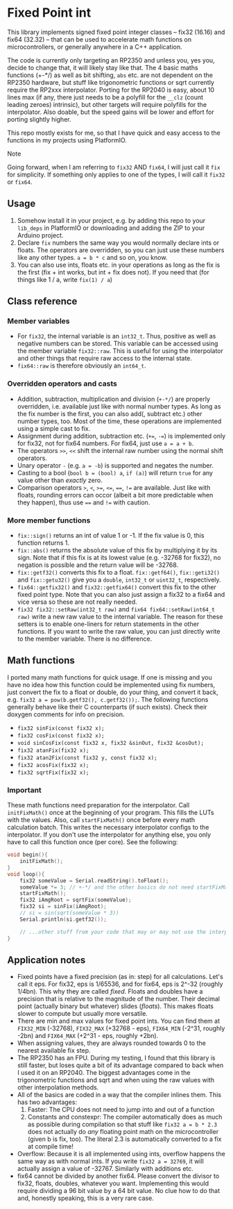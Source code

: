 # Fixed Point int

This library implements signed fixed point integer classes – fix32 (16.16) and fix64 (32.32) – that can be used to accelerate math functions on microcontrollers, or generally anywhere in a C++ application.

The code is currently only targeting an RP2350 and unless you, yes you, decide to change that, it will likely stay like that. The 4 basic maths functions (+-\*/) as well as bit shifting, `abs` etc. are not dependent on the RP2350 hardware, but stuff like trigonometric functions or sqrt currently require the RP2xxx interpolator. Porting for the RP2040 is easy, about 10 lines max (if any, there just needs to be a polyfill for the `__clz` (count leading zeroes) intrinsic), but other targets will require polyfills for the interpolator. Also doable, but the speed gains will be lower and effort for porting slightly higher.

This repo mostly exists for me, so that I have quick and easy access to the functions in my projects using PlatformIO.

> [!NOTE]
> Going forward, when I am referring to `fix32` AND `fix64`, I will just call it `fix` for simplicity. If something only applies to one of the types, I will call it `fix32` or `fix64`.

## Usage

1. Somehow install it in your project, e.g. by adding this repo to your `lib_deps` in PlatformIO or downloading and adding the ZIP to your Arduino project.
2. Declare `fix` numbers the same way you would normally declare ints or floats. The operators are overridden, so you can just use these numbers like any other types. `a = b * c` and so on, you know.
3. You can also use ints, floats etc. in your operations as long as the fix is the first (fix + int works, but int + fix does not). If you need that (for things like 1 / a, write `fix(1) / a`)

## Class reference

### Member variables

-   For `fix32`, the internal variable is an `int32_t`. Thus, positive as well as negative numbers can be stored. This variable can be accessed using the member variable `fix32::raw`. This is useful for using the interpolator and other things that require raw access to the internal state.
-   `fix64::raw` is therefore obviously an `int64_t`.

### Overridden operators and casts

-   Addition, subtraction, multiplication and division (`+-*/`) are properly overridden, i.e. available just like with normal number types. As long as the fix number is the first, you can also add(, subtract etc.) other number types, too. Most of the time, these operations are implemented using a simple cast to fix.
-   Assignment during addition, subtraction etc. (`+=`, `-=`) is implemented only for fix32, not for fix64 numbers. For fix64, just use `a = a + b`.
-   The operators `>>`, `<<` shift the internal raw number using the normal shift operators.
-   Unary operator `-` (e.g. `a = -b`) is supported and negates the number.
-   Casting to a bool (`bool b = (bool) a`, `if (a)`) will return `true` for any value other than _exactly_ zero.
-   Comparison operators `>`, `<`, `>=`, `<=`, `==`, `!=` are available. Just like with floats, rounding errors can occor (albeit a bit more predictable when they happen), thus use `==` and `!=` with caution.

### More member functions

-   `fix::sign()` returns an int of value 1 or -1. If the fix value is 0, this function returns 1.
-   `fix::abs()` returns the absolute value of this fix by multiplying it by its sign. Note that if this fix is at its lowest value (e.g. -32768 for fix32), no negation is possible and the return value will be -32768.
-   `fix::getf32()` converts this fix to a float. `fix::getf64()`, `fix::geti32()` and `fix::getu32()` give you a `double`, `int32_t` or `uint32_t`, respectively.
-   `fix64::getfix32()` and `fix32::getfix64()` convert this fix to the other fixed point type. Note that you can also just assign a fix32 to a fix64 and vice versa so these are not really needed.
-   `fix32 fix32::setRaw(int32_t raw)` and `fix64 fix64::setRaw(int64_t raw)` write a new raw value to the internal variable. The reason for these setters is to enable one-liners for return statements in the other functions. If you want to write the raw value, you can just directly write to the member variable. There is no difference.

## Math functions

I ported many math functions for quick usage. If one is missing and you have no idea how this function could be implemented using fix numbers, just convert the fix to a float or double, do your thing, and convert it back, e.g. `fix32 a = pow(b.getf32(), c.getf32());`. The following functions generally behave like their C counterparts (if such exists). Check their doxygen comments for info on precision.

-   `fix32 sinFix(const fix32 x);`
-   `fix32 cosFix(const fix32 x);`
-   `void sinCosFix(const fix32 x, fix32 &sinOut, fix32 &cosOut);`
-   `fix32 atanFix(fix32 x);`
-   `fix32 atan2Fix(const fix32 y, const fix32 x);`
-   `fix32 acosFix(fix32 x);`
-   `fix32 sqrtFix(fix32 x);`

### Important

These math functions need preparation for the interpolator. Call `initFixMath()` once at the beginning of your program. This fills the LUTs with the values. Also, call `startFixMath()` once before every math calculation batch. This writes the necessary interpolator configs to the interpolator. If you don't use the interpolator for anything else, you only have to call this function once (per core). See the following:

```c++
void begin(){
	initFixMath();
}
void loop(){
	fix32 someValue = Serial.readString().toFloat();
	someValue *= 3; // +-*/ and the other basics do not need startFixMath()
	startFixMath();
	fix32 iAmgRoot = sqrtFix(someValue);
	fix32 si = sinFix(iAmgRoot);
	// si = sin(sqrt(someValue * 3))
	Serial.println(si.getf32());

	// ...other stuff from your code that may or may not use the interpolator
}
```

## Application notes

-   Fixed points have a fixed precision (as in: step) for all calculations. Let's call it eps. For fix32, eps is 1/65536, and for fix64, eps is 2^-32 (roughly 1/4bn). This why they are called _fixed_. Floats and doubles have a precision that is relative to the magnitude of the number. Their decimal point (actually binary but whatever) slides (_floats_). This makes floats slower to compute but usually more versatile.
-   There are min and max values for fixed point ints. You can find them at `FIX32_MIN` (-32768), `FIX32_MAX` (+32768 - eps), `FIX64_MIN` (-2^31, roughly -2bn) and `FIX64_MAX` (+2^31 - eps, roughly +2bn).
-   When assigning values, they are always rounded towards 0 to the nearest available fix step.
-   The RP2350 has an FPU. During my testing, I found that this library is still faster, but loses quite a bit of its advantage compared to back when I used it on an RP2040. The biggest advantages come in the trigonometric functions and sqrt and when using the raw values with other interpolation methods.
-   All of the basics are coded in a way that the compiler inlines them. This has two advantages:
    1.  Faster: The CPU does not need to jump into and out of a function
    2.  Constants and constexpr: The compiler automatically does as much as possible during compilation so that stuff like `fix32 a = b * 2.3` does not actually do _any_ floating point math on the microcontroller (given b is fix, too). The literal 2.3 is automatically converted to a fix at compile time!
-   Overflow: Because it is all implemented using ints, overflow happens the same way as with normal ints. If you write `fix32 a = 32769`, it will actually assign a value of -32767. Similarly with additions etc.
-   fix64 cannot be divided by another fix64. Please convert the divisor to fix32, floats, doubles, whatever you want. Implementing this would require dividing a 96 bit value by a 64 bit value. No clue how to do that and, honestly speaking, this is a very rare case.
